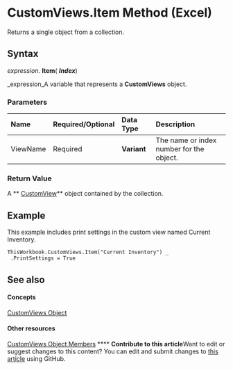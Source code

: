 
# CustomViews.Item Method (Excel)

Returns a single object from a collection.


## Syntax

 _expression_. **Item**( **_Index_**)

 _expression_A variable that represents a  **CustomViews** object.


### Parameters



|**Name**|**Required/Optional**|**Data Type**|**Description**|
|:-----|:-----|:-----|:-----|
|ViewName|Required| **Variant**|The name or index number for the object.|

### Return Value

A  ** [CustomView](e16b1920-faeb-62d4-4d27-59745c4f5355.md)** object contained by the collection.


## Example

This example includes print settings in the custom view named Current Inventory.


```
ThisWorkbook.CustomViews.Item("Current Inventory") _ 
 .PrintSettings = True
```


## See also


#### Concepts


 [CustomViews Object](f970bdf7-371b-ba41-89a3-bef2c6907f1a.md)
#### Other resources


 [CustomViews Object Members](694d7e53-a38b-e4c3-eb44-d35c758e1352.md)
****   **Contribute to this article**Want to edit or suggest changes to this content? You can edit and submit changes to  [this article](https://github.com/jhershey00/VBA_Excel_Test/OpenXMLCon/articles/542a3838-c499-5aa1-735e-5fe0c9c852a1.md) using GitHub.

